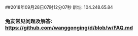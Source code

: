 ##2018年09月28日07时12分07秒 新址: 104.248.65.84
### 兔友常见问题及解答: https://github.com/wanggonging/d/blob/w/FAQ.md

